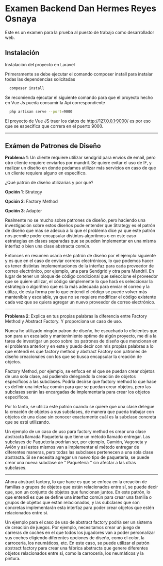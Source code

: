 
# Examen Backend Dan Hermes Reyes Osnaya

Este es un examen para la prueba al puesto de trabajo como desarrollador web.




## Instalación

Instalación del proyecto en Laravel

Primeramente se debe ejecutar el comando composer install para instalar todas las dependencias solicitadas
```bash
  composer install
```
Se recomienda ejecutar el siguiente comando para que el proyecto hecho en Vue Js pueda consumir la Api correspondiente
```bash
  php artisan serve --port=9000
```
El proyecto de Vue JS traer los datos de http://127.0.0.1:9000/ es por eso que se especifica que correra en el puerto 9000.

------------------------------------------------------------
## Exámen de Patrones de Diseño 

**Problema 1**: Un cliente requiere utilizar sendgrid para envíos de email, pero otro cliente requiere enviarlos por mandril. Se quiere evitar el uso de IF, y realizar un diseño en donde podamos utilizar más servicios en caso de que un cliente requiera alguno en específico.

¿Qué patrón de diseño utilizarías y por qué?

**Opción 1**: Strategy

**Opción 2**: Factory Method

**Opción 3**: Adapter 

Realmente no se mucho sobre patrones de diseño, pero haciendo una investigación sobre estos diseños pude entender que Strategy es el patrón de diseño que mas se adecua a lo que el problema dice ya que este patrón nos permite poder encapsular distintos algoritmos o en este caso estrategias en clases separadas que se pueden implementar en una misma interfaz o bien una clase abstracta común.

Entonces en resumen usaría este patrón de diseño por el ejemplo siguiente y es que en el caso de enviar correos electrónicos, lo que podemos hacer es tener distintas implementaciones de la interfaz para cada proveedor de correo electrónico, por ejemplo, una para Sendgrid y otra para Mandril. En lugar de tener un bloque de código condicional que seleccione el proveedor que se quiere utilizar, el código simplemente lo que hará es seleccionar la estrategia o algoritmo que es la más adecuada para enviar el correo y la utiliza, de esta forma por lo que entendí el código se puede volver más mantenible y escalable, ya que no se requiere modificar el código existente cada vez que se quiera agregar un nuevo proveedor de correo electrónico.

------------------------------------------------------------


**Problema 2**: Explica en tus propias palabras la diferencia entre Factory Method y Abstract Factory. Y proporciona un caso de uso.


Nunca he utilizado ningún patron de diseño, he escuchado lo eficientes que son para un escalado y mantenimiento optimo de algún proyecto, me di a la tarea de investigar un poco sobre los patrones de diseño que mencionan en el problema anterior y en este y puedo decir con mis propias palabras a lo que entendí es que factory method y abstract Factory son patrones de diseño creacionales con los que se busca encapsular la creación de objetos.

Factory Method, por ejemplo, se enfoca en el que se puedan crear objetos de una sola clase, asi pudiendo delegando la creación de objetos específicos a las subclases.
Podría decirse que factory method lo que hace es definir una interfaz común para que se puedan crear objetos, pero las subclases serán las encargadas de implementarla para crear los objetos específicos.

Por lo tanto, se utiliza este patrón cuando se quiere que una clase delegue la creación de objetos a sus subclases, de manera que pueda trabajar con objetos de una clase sin conocer exactamente cuál es la subclase concreta que se está utilizando.

Un ejemplo de un caso de uso para factory method es crear una clase abstracta llamada Paquetería que tiene un método llamado entregar. Las subclases de Paquetería podrían ser, por ejemplo, Camión, Vagoneta y Avión y asi estos mismos van a implementar el método entregar de diferentes maneras, pero todas las subclases pertenecen a una sola clase abstracta. Si se necesita agregar un nuevo tipo de paquetería, se puede crear una nueva subclase de " Paquetería " sin afectar a las otras subclases.

------------------------------------------------------------
Ahora abstract factory, lo que hace es que se enfoca en la creación de familias o grupos de objetos que están relacionados entre sí, se puede decir que, son un conjunto de objetos que funcionan juntos. En este patrón, lo que entendí es que se define una interfaz común para crear una familia o grupos de objetos que están relacionados, y las subclases que son concretas implementarán esta interfaz para poder crear objetos que estén relacionados entre sí.

Un ejemplo para el caso de uso de abstract factory podría ser un sistema de creación de juegos. Por ejemplo, necesitamos crear un juego de carreras de coches en el que todos los jugadores van a poder personalizar sus coches eligiendo diferentes opciones de diseño, como el color, la carrocería, los neumáticos, etc. En este caso, se puede utilizar el patrón abstract factory para crear una fábrica abstracta que genere diferentes objetos relacionados entre sí, como la carrocería, los neumáticos y la pintura. 
